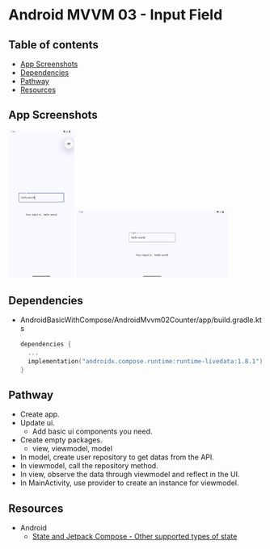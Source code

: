 <!-- omit in toc -->

# Android MVVM 03 - Input Field

<!-- omit in toc -->

## Table of contents

- [App Screenshots](#app-screenshots)
- [Dependencies](#dependencies)
- [Pathway](#pathway)
- [Resources](#resources)

## App Screenshots

<img src="../images/mvvm03_app_screenshot_01.png" alt="The App Architecture" width="130"/>

<img src="../images/mvvm03_app_screenshot_02.png" alt="The App Architecture" width="300"/>

## Dependencies

- AndroidBasicWithCompose/AndroidMvvm02Counter/app/build.gradle.kts

  ```kts
  dependencies {
    ...
    implementation("androidx.compose.runtime:runtime-livedata:1.8.1")
  }
  ```

## Pathway

- Create app.
- Update ui.
  - Add basic ui components you need.
- Create empty packages.
  - view, viewmodel, model
- In model, create user repository to get datas from the API.
- In viewmodel, call the repository method.
- In view, observe the data through viewmodel and reflect in the UI.
- In MainActivity, use provider to create an instance for viewmodel.

## Resources

- Android
  - [State and Jetpack Compose - Other supported types of state](https://developer.android.com/develop/ui/compose/state#use-other-types-of-state-in-jetpack-compose)
